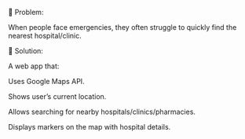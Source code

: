 🔹 Problem:

When people face emergencies, they often struggle to quickly find the nearest hospital/clinic.

🔹 Solution:

A web app that:

Uses Google Maps API.

Shows user’s current location.

Allows searching for nearby hospitals/clinics/pharmacies.

Displays markers on the map with hospital details.
